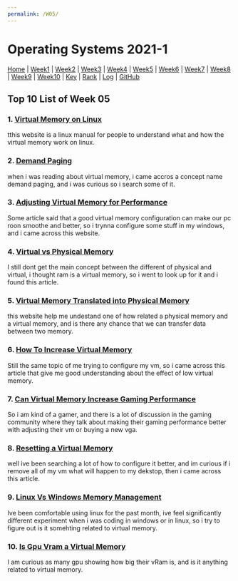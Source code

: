 ```yaml
---
permalink: /W05/
---
```


# Operating Systems 2021-1

[Home](../) |
[Week1](../W01/) |
[Week2](../W02/) |
[Week3](../W03/) |
[Week4](../W04/) |
[Week5](../W05/) |
[Week6](../W06/) |
[Week7](../W07/) |
[Week8](../W08/) |
[Week9](../W09/) |
[Week10](../W10/) |
[Key](../TXT/mypubkey.txt) |
[Rank](../TXT/myrank.txt) |
[Log](../TXT/mylog.txt) |
[GitHub](https://github.com/nofamex/os211)

## Top 10 List of Week 05

### 1. [Virtual Memory on Linux](https://tldp.org/LDP/sag/html/vm-intro.html)<br>

tthis website is a linux manual for people to understand
what and how the virtual memory work on linux.

### 2. [Demand Paging](https://www.guru99.com/virtual-memory-in-operating-system.html)<br>

when i was reading about virtual memory, i came accros a concept
name demand paging, and i was curious so i search some of it.

### 3. [Adjusting Virtual Memory for Performance](https://quickfever.com/fix-and-adjust-virtual-memory-in-windows/)<br>

Some article said that a good virtual memory configuration can
make our pc roon smoothe and better, so i trynna configure some
stuff in my windows, and i came across this website.

### 4. [Virtual vs Physical Memory](https://pediaa.com/what-is-the-difference-between-physical-and-virtual-memory/)<br>

I still dont get the main concept between the different
of physical and virtual, i thought ram is a virtual memory, so
i went to look up for it and i found this article.

### 5. [Virtual Memory Translated into Physical Memory](https://blogs.vmware.com/vsphere/2020/03/how-is-virtual-memory-translated-to-physical-memory.html)<br>

this website help me undestand one of how related a physical memory
and a virtual memory, and is there any chance that we can transfer
data between two memory.

### 6. [How To Increase Virtual Memory](https://www.hellotech.com/guide/for/how-to-increase-virtual-memory)<br>

Still the same topic of me trying to configure my vm, so i came across
this article that give me good understanding about the effect of
low virtual memory.

### 7. [Can Virtual Memory Increase Gaming Performance](https://steamcommunity.com/discussions/forum/11/1700542968201845848/)<br>

So i am kind of a gamer, and there is a lot of discussion in the gaming
community where they talk about making their gaming performance better with
adjusting their vm or buying a new vga.

### 8. [Resetting a Virtual Memory](https://mysoulstears.wordpress.com/2018/11/28/reset-virtual-memory-in-windows-10/)<br>

well ive been searching a lot of how to configure it better, and im curious
if i remove all of my vm what will happen to my dekstop, then i came across
this article.

### 9. [Linux Vs Windows Memory Management](https://educheer.com/essays/differences-in-memory-management-between-windows-and-linux/)<br>

Ive been comfortable using linux for the past month, ive feel significantly
different experiment when i was coding in windows or in linux, so i try to figure
out is it somehting related to virtual memory.

### 10. [Is Gpu Vram a Virtual Memory](https://vsystems.com/what-is-virtual-memory-vram-an-introduction/)<br>

I am curious as many gpu showing how big their vRam is, and is it
anything related to virtual memory.
